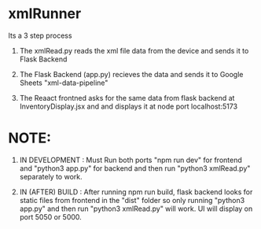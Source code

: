# xmlRunner

Its a 3 step process

1. The xmlRead.py reads the xml file data from the device and sends it to Flask Backend

2. The Flask Backend (app.py) recieves the data and sends it to Google Sheets "xml-data-pipeline"

3. The Reaact frontned asks for the same data from flask backend at InventoryDisplay.jsx and and displays it at node port localhost:5173

# NOTE: 
1. IN DEVELOPMENT : Must Run both ports "npm run dev" for frontend and "python3 app.py" for backend and then run "python3 xmlRead.py" separately to work.

2. IN (AFTER) BUILD : After running npm run build, flask backend looks for static files from frontend in the "dist" folder so only running "python3 app.py" and then run "python3 xmlRead.py" will work. UI will display on port 5050 or 5000.
